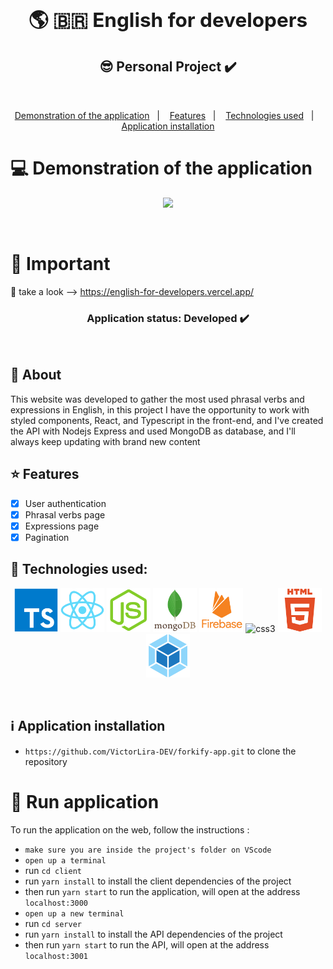 
## **<h2 align="center"> 🌎 🇧🇷 English for developers </h2>**

<h2 align="center"> 
        😎 Personal Project ✔️
</h2>
<br>
<p align="center">
  <a href="#computer-demonstration-of-the-application">Demonstration of the application</a>&nbsp;&nbsp;&nbsp;|&nbsp;&nbsp;&nbsp;
  <a href="#star-features">Features</a>&nbsp;&nbsp;&nbsp;|&nbsp;&nbsp;&nbsp;
  <a href="#rocket-technologies-used">Technologies used</a>&nbsp;&nbsp;&nbsp;|&nbsp;&nbsp;&nbsp;
  <a href="#information_source-application-installation">Application installation</a>
</p>

# :computer: Demonstration of the application

<p align="center">
  <img src="https://ik.imagekit.io/mcvhbcq4zu/web_atBFfM9Ga.gif?ik-sdk-version=javascript-1.4.3&updatedAt=1648682606054" width="1400px"/>
</p>

<br>

# 👀 Important

:key: take a look --> https://english-for-developers.vercel.app/

<h3 align="center"> 
	Application status: Developed ✔️
</h3>
<br>


 ## 📓 About
This website was developed to gather the most used phrasal verbs and expressions in English, in this project I have the opportunity to work with styled components, React, and Typescript in the front-end, and I've created the API with Nodejs Express and used MongoDB as database, and I'll always keep updating with brand new content

## :star: Features
- [x] User authentication
- [x] Phrasal verbs page
- [x] Expressions page
- [x] Pagination 

 ## :rocket: Technologies used:
<p align="center">
	<img src="https://github.com/devicons/devicon/blob/master/icons/typescript/typescript-original.svg" alt="ts" width="70" height="70"/>
	<img src="https://github.com/devicons/devicon/blob/master/icons/react/react-original.svg" alt="react" width="70" height="70"/>
	<img src="https://github.com/devicons/devicon/blob/master/icons/nodejs/nodejs-original.svg" alt="ts" width="70" height="70"/>
	<img src="https://github.com/devicons/devicon/blob/master/icons/mongodb/mongodb-original-wordmark.svg" alt="ts" width="70" height="70"/>
	<img src="https://github.com/devicons/devicon/blob/master/icons/firebase/firebase-plain-wordmark.svg" alt="ts" width="70" height="70"/>
	<img src="https://www.styled-components.com/atom.png" alt="css3" width="70" height="70"/>
	<img src="https://github.com/devicons/devicon/blob/master/icons/html5/html5-plain-wordmark.svg" alt="html5"  width="70" height="70"/>
	<img src="https://github.com/devicons/devicon/blob/master/icons/webpack/webpack-original.svg" alt="html5"  width="70" height="70"/>
</p>

<br>

## :information_source: Application installation
- `https://github.com/VictorLira-DEV/forkify-app.git` to clone the repository
# 🎲 Run application
To run the application on the web, follow the instructions :
- `make sure you are inside the project's folder on VScode`
- `open up a terminal`
- run `cd client`
- run `yarn install` to install the client dependencies of the project
- then run `yarn start` to run the application, will open at the address `localhost:3000`
- `open up a new terminal`
- run `cd server`
- run `yarn install` to install the API dependencies of the project
- then run `yarn start` to run the API, will open at the address `localhost:3001`
<br>

<br>
